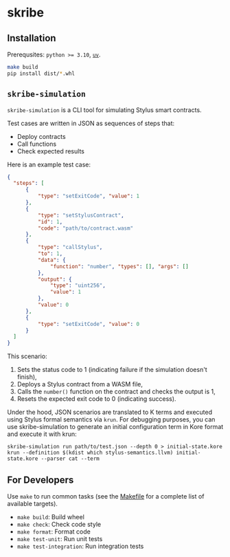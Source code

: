 # skribe


## Installation

Prerequsites: `python >= 3.10`, [`uv`](https://docs.astral.sh/uv/).

```bash
make build
pip install dist/*.whl
```

## `skribe-simulation`

`skribe-simulation` is a CLI tool for simulating Stylus smart contracts.

Test cases are written in JSON as sequences of steps that:
- Deploy contracts  
- Call functions  
- Check expected results  

Here is an example test case:

```json
{
  "steps": [
      {
          "type": "setExitCode", "value": 1
      },
      {
          "type": "setStylusContract",
          "id": 1,
          "code": "path/to/contract.wasm"
      },
      {
          "type": "callStylus",
          "to": 1,
          "data": {
              "function": "number", "types": [], "args": []
          },
          "output": {
              "type": "uint256",
              "value": 1
          },
          "value": 0
      },
      {
          "type": "setExitCode", "value": 0
      }
  ]
}
```

This scenario:

1. Sets the status code to 1 (indicating failure if the simulation doesn't finish),
1. Deploys a Stylus contract from a WASM file,
1. Calls the `number()` function on the contract and checks the output is 1,
1. Resets the expected exit code to 0 (indicating success).

Under the hood, JSON scenarios are translated to K terms and executed using Stylus formal semantics via `krun`.
For debugging purposes, you can use skribe-simulation to generate an initial configuration term in Kore format and execute it with krun:

```shell
skribe-simulation run path/to/test.json --depth 0 > initial-state.kore
krun --definition $(kdist which stylus-semantics.llvm) initial-state.kore --parser cat --term
```

## For Developers

Use `make` to run common tasks (see the [Makefile](Makefile) for a complete list of available targets).

* `make build`: Build wheel
* `make check`: Check code style
* `make format`: Format code
* `make test-unit`: Run unit tests
* `make test-integration`: Run integration tests

